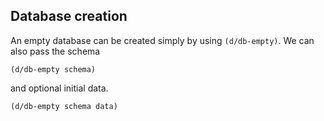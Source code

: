 ## Database creation

An empty database can be created simply by using `(d/db-empty)`.
We can also pass the schema 

`(d/db-empty schema)`

and optional initial data.

`(d/db-empty schema data)`

